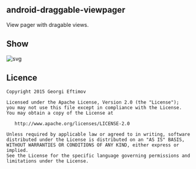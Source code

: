 ## android-draggable-viewpager
View pager with dragable views. 

## Show
![svg](https://github.com/geftimov/android-draggable-viewpager/blob/master/art/intro.gif) 

## Licence   

    Copyright 2015 Georgi Eftimov

    Licensed under the Apache License, Version 2.0 (the "License");
    you may not use this file except in compliance with the License.
    You may obtain a copy of the License at

       http://www.apache.org/licenses/LICENSE-2.0

    Unless required by applicable law or agreed to in writing, software
    distributed under the License is distributed on an "AS IS" BASIS,
    WITHOUT WARRANTIES OR CONDITIONS OF ANY KIND, either express or implied.
    See the License for the specific language governing permissions and
    limitations under the License.
